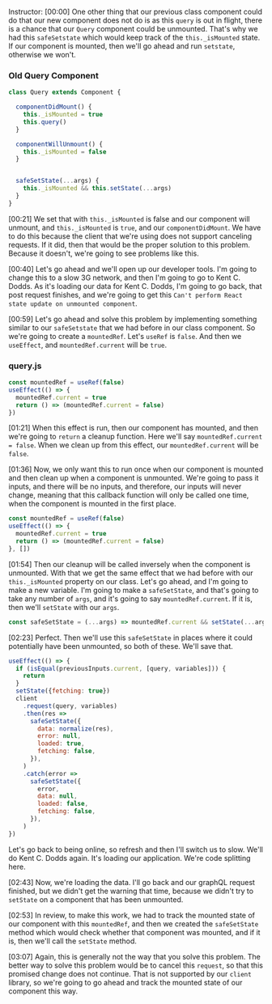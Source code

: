 Instructor: [00:00] One other thing that our previous class component could do that our new component does not do is as this `query` is out in flight, there is a chance that our `Query` component could be unmounted. That's why we had this `safeSetstate` which would keep track of the `this._isMounted` state. If our component is mounted, then we'll go ahead and run `setstate`, otherwise we won't.

### Old Query Component
```js
class Query extends Component {

  componentDidMount() {
    this._isMounted = true
    this.query()
  }

  componentWillUnmount() {
    this._isMounted = false
  }


  safeSetState(...args) {
    this._isMounted && this.setState(...args)
  }
}
```

[00:21] We set that with `this._isMounted` is false and our component will unmount, and `this._isMounted` is `true`, and our `componentDidMount`. We have to do this because the client that we're using does not support canceling requests. If it did, then that would be the proper solution to this problem. Because it doesn't, we're going to see problems like this.

[00:40] Let's go ahead and we'll open up our developer tools. I'm going to change this to a slow 3G network, and then I'm going to go to Kent C. Dodds. As it's loading our data for Kent C. Dodds, I'm going to go back, that post request finishes, and we're going to get this `Can't perform React state update on unmounted component`.

[00:59] Let's go ahead and solve this problem by implementing something similar to our `safeSetstate` that we had before in our class component. So we're going to create a `mountedRef`. Let's `useRef` is `false`. And then we `useEffect`, and `mountedRef.current` will be `true`.

### query.js
```js
const mountedRef = useRef(false)
useEffect(() => {
  mountedRef.current = true
  return () => (mountedRef.current = false)
})
```

[01:21] When this effect is run, then our component has mounted, and then we're going to `return` a cleanup function. Here we'll say `mountedRef.current = false`. When we clean up from this effect, our `mountedRef.current` will be `false`.

[01:36] Now, we only want this to run once when our component is mounted and then clean up when a component is unmounted. We're going to pass it inputs, and there will be no inputs, and therefore, our inputs will never change, meaning that this callback function will only be called one time, when the component is mounted in the first place.

```js
const mountedRef = useRef(false)
useEffect(() => {
  mountedRef.current = true
  return () => (mountedRef.current = false)
}, [])
```

[01:54] Then our cleanup will be called inversely when the component is unmounted. With that we get the same effect that we had before with our `this._isMounted` property on our class. Let's go ahead, and I'm going to make a new variable. I'm going to make a `safeSetState`, and that's going to take any number of `args`, and it's going to say `mountedRef.current`. If it is, then we'll `setState` with our `args`.

```js
const safeSetState = (...args) => mountedRef.current && setState(...args)
```

[02:23] Perfect. Then we'll use this `safeSetState` in places where it could potentially have been unmounted, so both of these. We'll save that. 

```js
useEffect(() => {
  if (isEqual(previousInputs.current, [query, variables])) {
    return
  }
  setState({fetching: true})
  client
    .request(query, variables)
    .then(res =>
      safeSetState({
        data: normalize(res),
        error: null,
        loaded: true,
        fetching: false,
      }),
    )
    .catch(error =>
      safeSetState({
        error,
        data: null,
        loaded: false,
        fetching: false,
      }),
    )
})
```

Let's go back to being online, so refresh and then I'll switch us to slow. We'll do Kent C. Dodds again. It's loading our application. We're code splitting here.

[02:43] Now, we're loading the data. I'll go back and our graphQL request finished, but we didn't get the warning that time, because we didn't try to `setState` on a component that has been unmounted.

[02:53] In review, to make this work, we had to track the mounted state of our component with this `mountedRef`, and then we created the `safeSetState` method which would check whether that component was mounted, and if it is, then we'll call the `setState` method.

[03:07] Again, this is generally not the way that you solve this problem. The better way to solve this problem would be to cancel this `request`, so that this promised change does not continue. That is not supported by our `client` library, so we're going to go ahead and track the mounted state of our component this way.